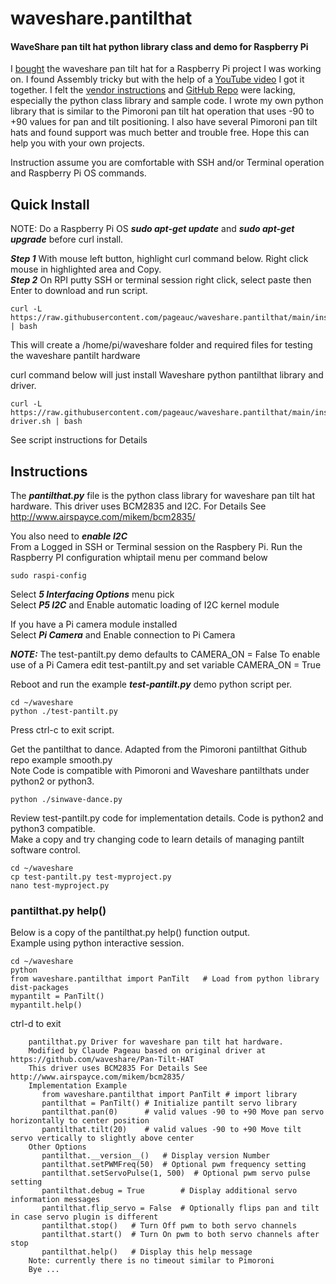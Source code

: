 # waveshare.pantilthat
#### WaveShare pan tilt hat python library class and demo for Raspberry Pi

I [bought](https://www.amazon.com/waveshare-Pan-Tilt-Raspberry-Onboard-Intensity/dp/B07Q5W6P3N/ref=sr_1_1?dchild=1&keywords=waveshare+pan+tilt&qid=1601992264&sr=8-1) 
the waveshare pan tilt hat for a Raspberry Pi project I was working on.
I found Assembly tricky but with the help of a [YouTube video](https://www.youtube.com/watch?v=4A7tJ0QH4L4) I got it together.
I felt the [vendor instructions](https://www.waveshare.com/pan-tilt-hat.htm) and 
[GitHub Repo](https://github.com/waveshare/Pan-Tilt-HAT) were lacking, especially the python class library and sample code.
I wrote my own python library that is similar to the Pimoroni pan tilt hat operation that uses -90 to +90 values for pan and tilt
positioning. I also have several Pimoroni pan tilt hats and found support was much better and trouble free. 
Hope this can help you with your own projects.  

Instruction assume you are comfortable with SSH and/or Terminal operation and Raspberry Pi OS commands.

## Quick Install

NOTE: Do a Raspberry Pi OS ***sudo apt-get update*** and ***sudo apt-get upgrade*** before curl install.

***Step 1*** With mouse left button, highlight curl command below. Right click mouse in highlighted area and Copy.    
***Step 2*** On RPI putty SSH or terminal session right click, select paste then Enter to download and run script.

    curl -L https://raw.githubusercontent.com/pageauc/waveshare.pantilthat/main/install.sh | bash

This will create a /home/pi/waveshare folder and required files for testing the waveshare pantilt hardware
 
curl command below will just install Waveshare python pantilthat library and driver.

    curl -L https://raw.githubusercontent.com/pageauc/waveshare.pantilthat/main/install-driver.sh | bash 
    
See script instructions for Details    
 
## Instructions
 
The ***pantilthat.py*** file is the python class library for waveshare pan tilt hat hardware.
This driver uses BCM2835 and I2C. For Details See http://www.airspayce.com/mikem/bcm2835/

You also need to ***enable I2C***    
From a Logged in SSH or Terminal session on the Raspbery Pi. Run the
Raspberry PI configuration whiptail menu per command below

    sudo raspi-config
    
Select ***5 Interfacing Options*** menu pick            
Select ***P5 I2C*** and Enable automatic loading of I2C kernel module

If you have a Pi camera module installed        
Select ***Pi Camera*** and Enable connection to Pi Camera   

***NOTE:*** The test-pantilt.py demo defaults to CAMERA_ON = False
To enable use of a Pi Camera edit test-pantilt.py and set variable CAMERA_ON = True
 
Reboot and run the example ***test-pantilt.py*** demo python script per.

    cd ~/waveshare
    python ./test-pantilt.py

Press ctrl-c to exit script.  

Get the pantilthat to dance. Adapted from the Pimoroni pantilthat Github repo example smooth.py    
Note Code is compatible with Pimoroni and Waveshare pantilthats under python2 or python3.

    python ./sinwave-dance.py   

Review test-pantilt.py code for implementation details. Code is python2 and python3 compatible.    
Make a copy and try changing code to learn details of managing pantilt software control.

    cd ~/waveshare
    cp test-pantilt.py test-myproject.py
    nano test-myproject.py

### pantilthat.py help() 
Below is a copy of the pantilthat.py help() function output.       
Example using python interactive session.

    cd ~/waveshare
    python
    from waveshare.pantilthat import PanTilt   # Load from python library dist-packages
    mypantilt = PanTilt()
    mypantilt.help()

ctrl-d to exit

```
    pantilthat.py Driver for waveshare pan tilt hat hardware.
    Modified by Claude Pageau based on original driver at https://github.com/waveshare/Pan-Tilt-HAT
    This driver uses BCM2835 For Details See http://www.airspayce.com/mikem/bcm2835/
    Implementation Example
       from waveshare.pantilthat import PanTilt # import library
       pantilthat = PanTilt() # Initialize pantilt servo library
       pantilthat.pan(0)      # valid values -90 to +90 Move pan servo horizontally to center position
       pantilthat.tilt(20)    # valid values -90 to +90 Move tilt servo vertically to slightly above center
    Other Options
       pantilthat.__version__()   # Display version Number
       pantilthat.setPWMFreq(50)  # Optional pwm frequency setting
       pantilthat.setServoPulse(1, 500)  # Optional pwm servo pulse setting
       pantilthat.debug = True        # Display additional servo information messages
       pantilthat.flip_servo = False  # Optionally flips pan and tilt in case servo plugin is different
       pantilthat.stop()   # Turn Off pwm to both servo channels
       pantilthat.start()  # Turn On pwm to both servo channels after stop
       pantilthat.help()   # Display this help message
    Note: currently there is no timeout similar to Pimoroni
    Bye ...
```
